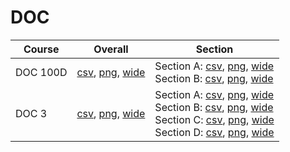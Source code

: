 # DOC

| Course | Overall | Section |
| ------ | ------- | ------- |
| DOC 100D | [csv](https://github.com/UCSD-Historical-Enrollment-Data/2023Spring/blob/main/overall/DOC%20100D.csv), [png](https://raw.githubusercontent.com/UCSD-Historical-Enrollment-Data/2023Spring/main/plot_overall/DOC%20100D.png), [wide](https://raw.githubusercontent.com/UCSD-Historical-Enrollment-Data/2023Spring/main/plot_overall_wide/DOC%20100D.png) | Section A: [csv](https://github.com/UCSD-Historical-Enrollment-Data/2023Spring/blob/main/section/DOC%20100D_A.csv), [png](https://raw.githubusercontent.com/UCSD-Historical-Enrollment-Data/2023Spring/main/plot_section/DOC%20100D_A.png), [wide](https://raw.githubusercontent.com/UCSD-Historical-Enrollment-Data/2023Spring/main/plot_section_wide/DOC%20100D_A.png)<br>Section B: [csv](https://github.com/UCSD-Historical-Enrollment-Data/2023Spring/blob/main/section/DOC%20100D_B.csv), [png](https://raw.githubusercontent.com/UCSD-Historical-Enrollment-Data/2023Spring/main/plot_section/DOC%20100D_B.png), [wide](https://raw.githubusercontent.com/UCSD-Historical-Enrollment-Data/2023Spring/main/plot_section_wide/DOC%20100D_B.png) |
| DOC 3 | [csv](https://github.com/UCSD-Historical-Enrollment-Data/2023Spring/blob/main/overall/DOC%203.csv), [png](https://raw.githubusercontent.com/UCSD-Historical-Enrollment-Data/2023Spring/main/plot_overall/DOC%203.png), [wide](https://raw.githubusercontent.com/UCSD-Historical-Enrollment-Data/2023Spring/main/plot_overall_wide/DOC%203.png) | Section A: [csv](https://github.com/UCSD-Historical-Enrollment-Data/2023Spring/blob/main/section/DOC%203_A.csv), [png](https://raw.githubusercontent.com/UCSD-Historical-Enrollment-Data/2023Spring/main/plot_section/DOC%203_A.png), [wide](https://raw.githubusercontent.com/UCSD-Historical-Enrollment-Data/2023Spring/main/plot_section_wide/DOC%203_A.png)<br>Section B: [csv](https://github.com/UCSD-Historical-Enrollment-Data/2023Spring/blob/main/section/DOC%203_B.csv), [png](https://raw.githubusercontent.com/UCSD-Historical-Enrollment-Data/2023Spring/main/plot_section/DOC%203_B.png), [wide](https://raw.githubusercontent.com/UCSD-Historical-Enrollment-Data/2023Spring/main/plot_section_wide/DOC%203_B.png)<br>Section C: [csv](https://github.com/UCSD-Historical-Enrollment-Data/2023Spring/blob/main/section/DOC%203_C.csv), [png](https://raw.githubusercontent.com/UCSD-Historical-Enrollment-Data/2023Spring/main/plot_section/DOC%203_C.png), [wide](https://raw.githubusercontent.com/UCSD-Historical-Enrollment-Data/2023Spring/main/plot_section_wide/DOC%203_C.png)<br>Section D: [csv](https://github.com/UCSD-Historical-Enrollment-Data/2023Spring/blob/main/section/DOC%203_D.csv), [png](https://raw.githubusercontent.com/UCSD-Historical-Enrollment-Data/2023Spring/main/plot_section/DOC%203_D.png), [wide](https://raw.githubusercontent.com/UCSD-Historical-Enrollment-Data/2023Spring/main/plot_section_wide/DOC%203_D.png) |
